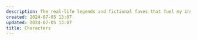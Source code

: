 ```yaml
---
description: The real-life legends and fictional faves that fuel my inspo and make this digital wilderness a whole mood. They might be muses, mentors, or even fictional figures who inspire my thoughts and spark my creativity.
created: 2024-07-05 13:07
updated: 2024-07-05 13:07
title: Characters
---
```

